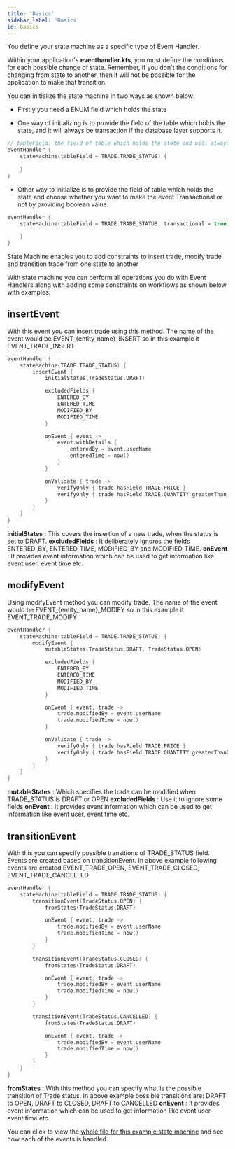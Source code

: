 ```yaml
---
title: 'Basics'
sidebar_label: 'Basics'
id: basics
---
```


You define your state machine as a specific type of Event Handler. 

Within your application's **eventhandler.kts**, you must define the conditions for each possible change of state. Remember, if you don't the conditions for changing from state to another, then it will not be possible for the application to make that transition.

You can initialize the state machine in two ways as shown below:

- Firstly you need a ENUM field which holds the state

- One way of initializing is to provide the field of the table which holds the state, and it will always be transaction if the database layer supports it.
```kotlin
// tableField: the field of table which holds the state and will always be transaction if the database layer supports it.
eventHandler {
    stateMachine(tableField = TRADE.TRADE_STATUS) {
        
    }
}
```

- Other way to initialize is to provide the field of table which holds the state and choose whether you want to make the event Transactional or not by providing boolean value.
```kotlin
eventHandler {
    stateMachine(tableField = TRADE.TRADE_STATUS, transactional = true) {
        
    }
}
````

State Machine enables you to add constraints to insert trade, modify trade and transition trade from one state to another

With state machine you can perform all operations you do with Event Handlers along with adding some constraints on workflows as shown below with examples:

## insertEvent

With this event you can insert trade using this method. The name of the event would be EVENT_{entity_name}_INSERT so in this example it EVENT_TRADE_INSERT

```kotlin
eventHandler {
    stateMachine(TRADE.TRADE_STATUS) {
        insertEvent {
            initialStates(TradeStatus.DRAFT)

            excludedFields {
                ENTERED_BY
                ENTERED_TIME
                MODIFIED_BY
                MODIFIED_TIME
            }

            onEvent { event ->
                event.withDetails {
                    enteredBy = event.userName
                    enteredTime = now()
                }
            }

            onValidate { trade ->
                verifyOnly { trade hasField TRADE.PRICE }
                verifyOnly { trade hasField TRADE.QUANTITY greaterThan 0 }
            }
        }
    }
}
```

**initialStates** : This covers the insertion of a new trade, when the status is set to DRAFT. 
**excludedFields** : It deliberately ignores the fields ENTERED_BY, ENTERED_TIME, MODIFIED_BY and MODIFIED_TIME. 
**onEvent** : It provides event information which can be used to get information like event user, event time etc.

## modifyEvent

Using modifyEvent method you can modify trade. The name of the event would be EVENT_{entity_name}_MODIFY so in this example it EVENT_TRADE_MODIFY

```kotlin
eventHandler {
    stateMachine(tableField = TRADE.TRADE_STATUS) {
        modifyEvent {
            mutableStates(TradeStatus.DRAFT, TradeStatus.OPEN)

            excludedFields {
                ENTERED_BY
                ENTERED_TIME
                MODIFIED_BY
                MODIFIED_TIME
            }

            onEvent { event, trade ->
                trade.modifiedBy = event.userName
                trade.modifiedTime = now()
            }

            onValidate { trade ->
                verifyOnly { trade hasField TRADE.PRICE }
                verifyOnly { trade hasField TRADE.QUANTITY greaterThanOrEqual 0 }
            }
        }
    }
}
```

**mutableStates** : Which specifies the trade can be modified when TRADE_STATUS is DRAFT or OPEN
**excludedFields** : Use it to ignore some fields
**onEvent** : It provides event information which can be used to get information like event user, event time etc.

## transitionEvent

With this you can specify possible transitions of TRADE_STATUS field. Events are created based on transitionEvent. In above example following events are created EVENT_TRADE_OPEN, EVENT_TRADE_CLOSED, EVENT_TRADE_CANCELLED

```kotlin
eventHandler {
    stateMachine(tableField = TRADE.TRADE_STATUS) {
        transitionEvent(TradeStatus.OPEN) {
            fromStates(TradeStatus.DRAFT)

            onEvent { event, trade ->
                trade.modifiedBy = event.userName
                trade.modifiedTime = now()
            }
        }

        transitionEvent(TradeStatus.CLOSED) {
            fromStates(TradeStatus.DRAFT)

            onEvent { event, trade ->
                trade.modifiedBy = event.userName
                trade.modifiedTime = now()
            }
        }

        transitionEvent(TradeStatus.CANCELLED) {
            fromStates(TradeStatus.DRAFT)

            onEvent { event, trade ->
                trade.modifiedBy = event.userName
                trade.modifiedTime = now()
            }
        }
    }
}
```

**fromStates** : With this method you can specify what is the possible transition of Trade status. In above example possible transitions are: DRAFT to OPEN, DRAFT to CLOSED, DRAFT to CANCELLED
**onEvent** : It provides event information which can be used to get information like event user, event time etc.

You can click to view the [whole file for this example state machine](/server-modules/state-machine/examples/) and see how each of the events is handled.
